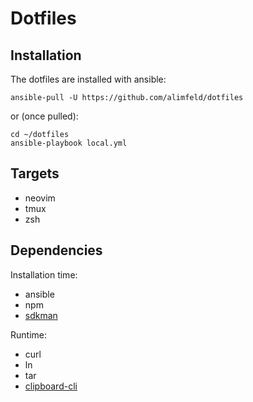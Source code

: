 # Dotfiles

## Installation

The dotfiles are installed with ansible:

```shell
ansible-pull -U https://github.com/alimfeld/dotfiles
```

or (once pulled):

```shell
cd ~/dotfiles
ansible-playbook local.yml
```

## Targets

- neovim
- tmux
- zsh

## Dependencies

Installation time:
- ansible
- npm
- [sdkman](https://sdkman.io)

Runtime:
- curl
- ln
- tar
- [clipboard-cli](https://github.com/sindresorhus/clipboard-cli)
